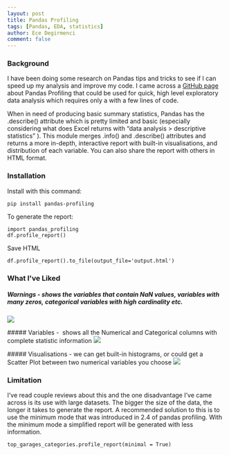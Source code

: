 ```yaml
---
layout: post
title: Pandas Profiling
tags: [Pandas, EDA, statistics]
author: Ece Degirmenci
comment: false
---
```


### Background  

I have been doing some research on Pandas tips and tricks to see if I can speed up my analysis and improve my code. 
I came across a [GitHub page](https://github.com/pandas-profiling/pandas-profiling) about Pandas Profiling that could be used for quick, high level exploratory data analysis 
which requires only a with a few lines of code. 

When in need of producing basic summary statistics, Pandas has the .describe() attribute which is pretty limited and basic 
(especially considering what does Excel returns with “data analysis > descriptive statistics” ). 
This module merges .info() and .describe() attributes and returns a more in-depth, interactive report with built-in visualisations, 
and distribution of each variable. You can also share the report with others in HTML format. 

### Installation  

Install with this command: 
```
pip install pandas-profiling
```

To generate the report: 
```
import pandas_profiling
df.profile_report()
```

Save HTML 
```
df.profile_report().to_file(output_file='output.html')
```

### What I've Liked  

##### Warnings - shows the variables that contain NaN values, variables with many zeros, categorical variables with high cardinality etc. 
![](/data-til/assets/images/Warnings.png)

##### Variables -  shows all the Numerical and Categorical columns with complete statistic information 
![](/data-til/assets/images/variables.png)

##### Visualisations - we can get built-in histograms, or could get a Scatter Plot between two numerical variables you choose 
![](/data-til/assets/images/visualisation.png)

### Limitation

I’ve read couple reviews about this and the one disadvantage I’ve came across is its use with large datasets. 
The bigger the size of the data, the longer it takes to generate the report. A recommended solution to this is to use the minimum mode 
that was introduced in 2.4 of pandas profiling. With the minimum mode a simplified report will be generated with less information. 

```
top_garages_categories.profile_report(minimal = True)
```
